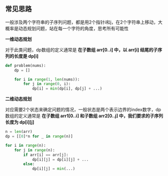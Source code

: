 ## 常见思路

一般涉及两个字符串的子序列问题，都是用2个指针i和j，在2个字符串上移动，大概率是动态规划问题，站在每一个字符的角度，思考所有可能性

**一维动态规划**

对于此类问题，dp数组的定义通常是 **在子数组 arr[0..i] 中，以 arr[i] 结尾的子序列的长度是 dp[i]**

```python
def problem(nums):
    dp = []

    for i in range(1, len(nums)):
        for j in range(0, i):
            dp[i] = min(dp[i], dp[j] + ...)

```

**二维动态规划**

对应需要2个状态来确定问题的情况，一般状态是两个表示边界的index数字，dp数组的定义通常是 **在子数组 arr1[0..i] 和子数组 arr2[0..j] 中，我们要求的子序列长度为 dp[i][j]**


```python
n = len(arr)
dp = [[0]*n for _ in range(n)]

for i in range(n):
    for j in range(n):
        if arr[i] == arr[j]:
            dp[i][j] = dp[i][j] + ...
        else:
            dp[i][j] = min(...)
```